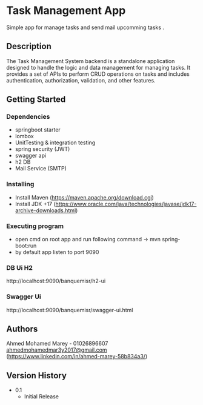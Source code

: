 # Task Management App

Simple app for manage tasks and send mail upcomming tasks .

## Description

The Task Management System backend is a standalone application designed to handle the logic and data management
for managing tasks. It provides a set of APIs to perform CRUD operations on tasks and includes authentication,
authorization, validation, and other features.

## Getting Started

### Dependencies

* springboot starter 
* lombox
* UnitTesting & integration testing 
* spring security (JWT)
* swagger api
* h2 DB 
* Mail Service (SMTP)

### Installing
* Install Maven (https://maven.apache.org/download.cgi)
* Install JDK +17 (https://www.oracle.com/java/technologies/javase/jdk17-archive-downloads.html)

### Executing program

* open cmd on root app and run following command -> mvn spring-boot:run
* by default app listen to port 9090 
### DB Ui H2
http://localhost:9090/banquemisr/h2-ui
### Swagger Ui 
http://localhost:9090/banquemisr/swagger-ui.html

## Authors

Ahmed Mohamed Marey - 01026896607  
ahmedmohamedmar3y2017@gmail.com
(https://www.linkedin.com/in/ahmed-marey-58b834a3/)

## Version History

* 0.1
    * Initial Release
